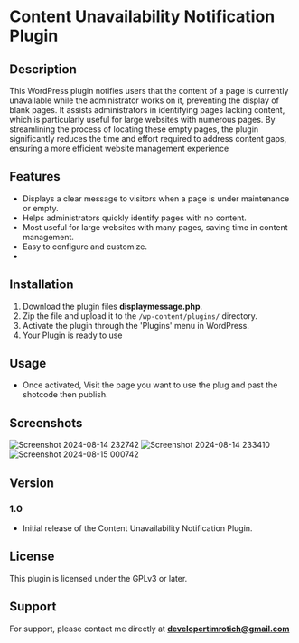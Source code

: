 # Content Unavailability Notification Plugin

## Description
This WordPress plugin notifies users that the content of a page is currently unavailable while the administrator works on it, preventing the display of blank pages.
 It assists administrators in identifying pages lacking content, which is particularly useful for large websites with numerous pages. By streamlining the process of locating these empty pages,
 the plugin significantly reduces the time and effort required to address content gaps, ensuring a more efficient website management experience


## Features

- Displays a clear message to visitors when a page is under maintenance or empty.
- Helps administrators quickly identify pages with no content.
- Most useful for large websites with many pages, saving time in content management.
- Easy to configure and customize.
- 
## Installation

1. Download the plugin files **displaymessage.php**.
2. Zip the file and upload it to the `/wp-content/plugins/` directory.
3. Activate the plugin through the 'Plugins' menu in WordPress.
4. Your Plugin is ready to use

## Usage

- Once activated, Visit the page you want to use the plug and past the shotcode then publish.

## Screenshots
![Screenshot 2024-08-14 232742](https://github.com/user-attachments/assets/dbd6879d-2911-4173-94f0-3099722fbaa4)
![Screenshot 2024-08-14 233410](https://github.com/user-attachments/assets/0e84ff14-7bc1-49fb-9106-cc31fb403a5a)
![Screenshot 2024-08-15 000742](https://github.com/user-attachments/assets/928800a5-39c3-4d5d-89ae-d75bb5f0a6aa)


## Version

### 1.0
- Initial release of the Content Unavailability Notification Plugin.

## License

This plugin is licensed under the GPLv3 or later.

## Support

For support, please contact me directly at **developertimrotich@gmail.com**
